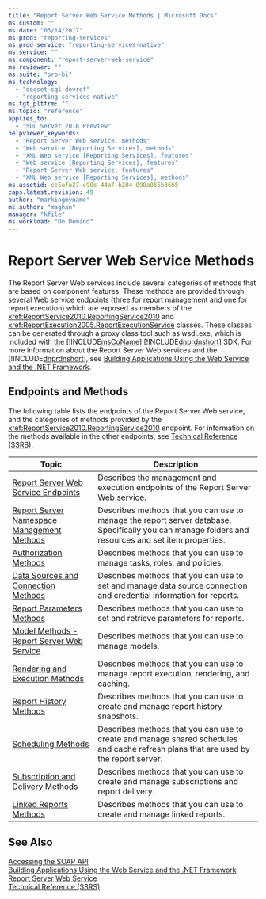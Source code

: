 ```yaml
---
title: "Report Server Web Service Methods | Microsoft Docs"
ms.custom: ""
ms.date: "03/14/2017"
ms.prod: "reporting-services"
ms.prod_service: "reporting-services-native"
ms.service: ""
ms.component: "report-server-web-service"
ms.reviewer: ""
ms.suite: "pro-bi"
ms.technology: 
  - "docset-sql-devref"
  - "reporting-services-native"
ms.tgt_pltfrm: ""
ms.topic: "reference"
applies_to: 
  - "SQL Server 2016 Preview"
helpviewer_keywords: 
  - "Report Server Web service, methods"
  - "Web service [Reporting Services], methods"
  - "XML Web service [Reporting Services], features"
  - "Web service [Reporting Services], features"
  - "Report Server Web service, features"
  - "XML Web service [Reporting Services], methods"
ms.assetid: ce5afa27-e90c-44a7-b204-098a065b3665
caps.latest.revision: 49
author: "markingmyname"
ms.author: "maghan"
manager: "kfile"
ms.workload: "On Demand"
---
```

# Report Server Web Service Methods
  The Report Server Web services include several categories of methods that are based on component features. These methods are provided through several Web service endpoints (three for report management and one for report execution) which are exposed as members of the <xref:ReportService2010.ReportingService2010> and <xref:ReportExecution2005.ReportExecutionService> classes. These classes can be generated through a proxy class tool such as wsdl.exe, which is included with the [!INCLUDE[msCoName](../../../includes/msconame-md.md)] [!INCLUDE[dnprdnshort](../../../includes/dnprdnshort-md.md)] SDK. For more information about the Report Server Web services and the [!INCLUDE[dnprdnshort](../../../includes/dnprdnshort-md.md)], see [Building Applications Using the Web Service and the .NET Framework](../../../reporting-services/report-server-web-service/net-framework/building-applications-using-the-web-service-and-the-net-framework.md).  
  
## Endpoints and Methods  
 The following table lists the endpoints of the Report Server Web service, and the categories of methods provided by the <xref:ReportService2010.ReportingService2010> endpoint. For information on the methods available in the other endpoints, see [Technical Reference &#40;SSRS&#41;](../../../reporting-services/technical-reference-ssrs.md).  
  
|Topic|Description|  
|-----------|-----------------|  
|[Report Server Web Service Endpoints](../../../reporting-services/report-server-web-service/methods/report-server-web-service-endpoints.md)|Describes the management and execution endpoints of the Report Server Web service.|  
|[Report Server Namespace Management Methods](../../../reporting-services/report-server-web-service/methods/report-server-namespace-management-methods.md)|Describes methods that you can use to manage the report server database. Specifically you can manage folders and resources and set item properties.|  
|[Authorization Methods](../../../reporting-services/report-server-web-service/methods/authorization-methods.md)|Describes methods that you can use to manage tasks, roles, and policies.|  
|[Data Sources and Connection Methods](../../../reporting-services/report-server-web-service/methods/data-sources-and-connection-methods.md)|Describes methods that you can use to set and manage data source connection and credential information for reports.|  
|[Report Parameters Methods](../../../reporting-services/report-server-web-service/methods/report-parameters-methods.md)|Describes methods that you can use to set and retrieve parameters for reports.|  
|[Model Methods - Report Server Web Service](../../../reporting-services/report-server-web-service/methods/model-methods-report-server-web-service.md)|Describes methods that you can use to manage models.|  
|[Rendering and Execution Methods](../../../reporting-services/report-server-web-service/methods/rendering-and-execution-methods.md)|Describes methods that you can use to manage report execution, rendering, and caching.|  
|[Report History Methods](../../../reporting-services/report-server-web-service/methods/report-history-methods.md)|Describes methods that you can use to create and manage report history snapshots.|  
|[Scheduling Methods](../../../reporting-services/report-server-web-service/methods/scheduling-methods.md)|Describes methods that you can use to create and manage shared schedules and cache refresh plans that are used by the report server.|  
|[Subscription and Delivery Methods](../../../reporting-services/report-server-web-service/methods/subscription-and-delivery-methods.md)|Describes methods that you can use to create and manage subscriptions and report delivery.|  
|[Linked Reports Methods](../../../reporting-services/report-server-web-service/methods/linked-reports-methods.md)|Describes methods that you can use to create and manage linked reports.|  
  
## See Also  
 [Accessing the SOAP API](../../../reporting-services/report-server-web-service/accessing-the-soap-api.md)   
 [Building Applications Using the Web Service and the .NET Framework](../../../reporting-services/report-server-web-service/net-framework/building-applications-using-the-web-service-and-the-net-framework.md)   
 [Report Server Web Service](../../../reporting-services/report-server-web-service/report-server-web-service.md)   
 [Technical Reference &#40;SSRS&#41;](../../../reporting-services/technical-reference-ssrs.md)  
  
  

